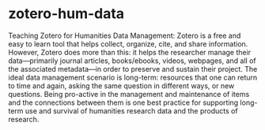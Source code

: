 # zotero-hum-data
Teaching Zotero for Humanities Data Management: 
Zotero is a free and easy to learn tool that helps collect, organize, cite, and share information. However, Zotero does more than this: it helps the researcher manage their data––primarily journal articles, books/ebooks, videos, webpages, and all of the associated metadata––in order to preserve and sustain their project. The ideal data management scenario is long-term: resources that one can return to time and again, asking the same question in different ways, or new questions. Being pro-active in the management and maintenance of items and the connections between them is one best practice for supporting long-term use and survival of humanities research data and the products of research.
